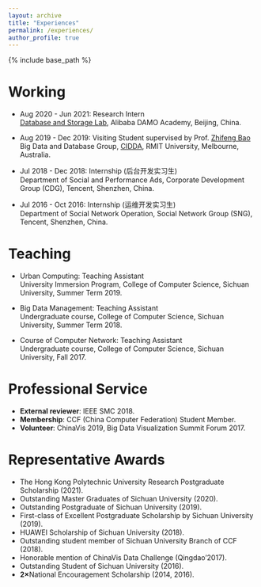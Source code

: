 ```yaml
---
layout: archive
title: "Experiences"
permalink: /experiences/
author_profile: true
---
```


{% include base_path %}

Working
======
* Aug 2020 - Jun 2021: Research Intern
  <br>
  <a href="https://damo.alibaba.com/labs/database-and-storage/" target="_blank">Database and Storage Lab</a>, Alibaba DAMO Academy, Beijing, China.
  
* Aug 2019 - Dec 2019: Visiting Student supervised by Prof. <a href="https://baozhifeng.net" target="_blank">Zhifeng Bao</a>
  <br>
  Big Data and Database Group, <a href="https://www.rmit.edu.au/research/centres-collaborations/centre-for-information-discovery-and-data-analytics" target="_blank">CIDDA</a>, RMIT University, Melbourne, Australia.

* Jul 2018 - Dec 2018: Internship (后台开发实习生)
  <br>
  Department of Social and Performance Ads, Corporate Development Group (CDG), Tencent, Shenzhen, China.

* Jul 2016 - Oct 2016: Internship (运维开发实习生)
  <br>
  Department of Social Network Operation, Social Network Group (SNG), Tencent, Shenzhen, China.

<!--* Fall 2015: Research Assistant
  * Github University
  * Duties included: Merging pull requests
  * Supervisor: Professor Hub-->
  
Teaching
======
* Urban Computing: Teaching Assistant
  <br>
  University Immersion Program, College of Computer Science, Sichuan University, Summer Term 2019.

* Big Data Management: Teaching Assistant
  <br>
  Undergraduate course, College of Computer Science, Sichuan University, Summer Term 2018.

* Course of Computer Network: Teaching Assistant
  <br>
  Undergraduate course, College of Computer Science, Sichuan University, Fall 2017.
  
  <!-- ul>{% for post in site.teaching %}
    {% include archive-single-cv.html %}
  {% endfor %}</ul -->
  
Professional Service
======
* <b>External reviewer</b>: IEEE SMC 2018.
* <b>Membership</b>: CCF (China Computer Federation) Student Member.
* <b>Volunteer</b>: ChinaVis 2019, Big Data Visualization Summit Forum 2017.

Representative Awards
======
* The Hong Kong Polytechnic University Research Postgraduate Scholarship (2021).
* Outstanding Master Graduates of Sichuan University (2020).
* Outstanding Postgraduate of Sichuan University (2019).
* First-class of Excellent Postgraduate Scholarship by Sichuan University (2019).
* HUAWEI Scholarship of Sichuan University (2018).
* Outstanding student member of Sichuan University Branch of CCF (2018).
* Honorable mention of ChinaVis Data Challenge (Qingdao’2017).
* Outstanding Student of Sichuan University (2016).
* <b>2×</b>National Encouragement Scholarship (2014, 2016).
<!--* <b>2×</b>Third-class of Excellent Undergraduate Scholarship by SCU (9%) (2014, 2016).-->
<!--* Second Prize of Sichuan Regional Contest of 7th Lan Qiao Cup (2016).-->
